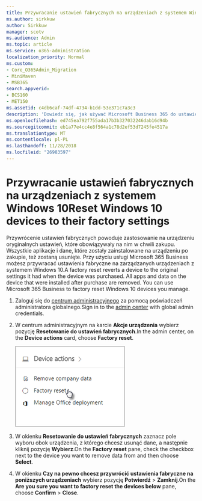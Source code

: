 ```yaml
---
title: Przywracanie ustawień fabrycznych na urządzeniach z systemem Windows 10
ms.author: sirkkuw
author: Sirkkuw
manager: scotv
ms.audience: Admin
ms.topic: article
ms.service: o365-administration
localization_priority: Normal
ms.custom:
- Core_O365Admin_Migration
- MiniMaven
- MSB365
search.appverid:
- BCS160
- MET150
ms.assetid: c4db6caf-74df-4734-b1dd-53e371c7a3c3
description: 'Dowiedz się, jak używać Microsoft Business 365 do ustawień fabrycznych na urządzeniach z systemem Windows 10. '
ms.openlocfilehash: ed745ea792f755ada17b3b327032246dab16d94b
ms.sourcegitcommit: eb1a77e4cc4e8f564a1c78d2ef53d7245fe4517a
ms.translationtype: MT
ms.contentlocale: pl-PL
ms.lasthandoff: 11/28/2018
ms.locfileid: "26983597"
---
```

# <a name="reset-windows-10-devices-to-their-factory-settings"></a><span data-ttu-id="9203a-103">Przywracanie ustawień fabrycznych na urządzeniach z systemem Windows 10</span><span class="sxs-lookup"><span data-stu-id="9203a-103">Reset Windows 10 devices to their factory settings</span></span>

<span data-ttu-id="9203a-p101">Przywrócenie ustawień fabrycznych powoduje zastosowanie na urządzeniu oryginalnych ustawień, które obowiązywały na nim w chwili zakupu. Wszystkie aplikacje i dane, które zostały zainstalowane na urządzeniu po zakupie, też zostaną usunięte. Przy użyciu usługi Microsoft 365 Business możesz przywracać ustawienia fabryczne na zarządzanych urządzeniach z systemem Windows 10.</span><span class="sxs-lookup"><span data-stu-id="9203a-p101">A factory reset reverts a device to the original settings it had when the device was purchased. All apps and data on the device that were installed after purchase are removed. You can use Microsoft 365 Business to factory reset Windows 10 devices you manage.</span></span>
  
1. <span data-ttu-id="9203a-107">Zaloguj się do [centrum administracyjnego](https://aka.ms/bcsportal) za pomocą poświadczeń administratora globalnego.</span><span class="sxs-lookup"><span data-stu-id="9203a-107">Sign in to the [admin center](https://aka.ms/bcsportal) with global admin credentials.</span></span> 
    
2. <span data-ttu-id="9203a-108">W centrum administracyjnym na karcie **Akcje urządzenia** wybierz pozycję **Resetowanie do ustawień fabrycznych**.</span><span class="sxs-lookup"><span data-stu-id="9203a-108">In the admin center, on the **Device actions** card, choose **Factory reset**.</span></span>
    
    ![On the Device actions card, choose Factory reset](media/7caddd12-207e-4c99-b61c-0495fc5f55e3.png)
  
3. <span data-ttu-id="9203a-110">W okienku **Resetowanie do ustawień fabrycznych** zaznacz pole wyboru obok urządzenia, z którego chcesz usunąć dane, a następnie kliknij pozycję **Wybierz**.</span><span class="sxs-lookup"><span data-stu-id="9203a-110">On the **Factory reset** pane, check the checkbox next to the device you want to remove data from and then choose **Select**.</span></span>
    
4. <span data-ttu-id="9203a-111">W okienku **Czy na pewno chcesz przywrócić ustawienia fabryczne na poniższych urządzeniach** wybierz pozycję **Potwierdź** \> **Zamknij**.</span><span class="sxs-lookup"><span data-stu-id="9203a-111">On the **Are you sure you want to factory reset the devices below** pane, choose **Confirm** \> **Close**.</span></span>
    
  

